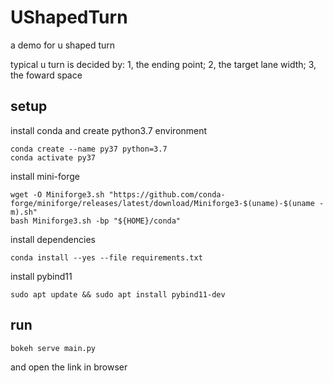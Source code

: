 # UShapedTurn
a demo for u shaped turn

typical u turn is decided by: 1, the ending point; 2, the target lane width; 3, the foward space

## setup
install conda and create python3.7 environment
```
conda create --name py37 python=3.7
conda activate py37
```
install mini-forge
```
wget -O Miniforge3.sh "https://github.com/conda-forge/miniforge/releases/latest/download/Miniforge3-$(uname)-$(uname -m).sh"
bash Miniforge3.sh -bp "${HOME}/conda"
```
install dependencies
```
conda install --yes --file requirements.txt
```

install pybind11
```
sudo apt update && sudo apt install pybind11-dev
```

## run
```
bokeh serve main.py
```
and open the link in browser